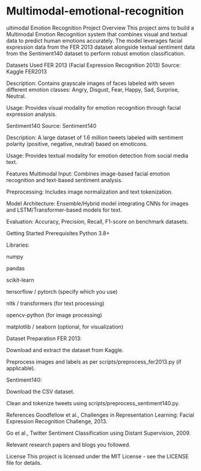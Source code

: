 # Multimodal-emotional-recognition
ultimodal Emotion Recognition
Project Overview
This project aims to build a Multimodal Emotion Recognition system that combines visual and textual data to predict human emotions accurately. The model leverages facial expression data from the FER 2013 dataset alongside textual sentiment data from the Sentiment140 dataset to perform robust emotion classification.

Datasets Used
FER 2013 (Facial Expression Recognition 2013)
Source: Kaggle FER2013

Description: Contains grayscale images of faces labeled with seven different emotion classes: Angry, Disgust, Fear, Happy, Sad, Surprise, Neutral.

Usage: Provides visual modality for emotion recognition through facial expression analysis.

Sentiment140
Source: Sentiment140

Description: A large dataset of 1.6 million tweets labeled with sentiment polarity (positive, negative, neutral) based on emoticons.

Usage: Provides textual modality for emotion detection from social media text.

Features
Multimodal Input: Combines image-based facial emotion recognition and text-based sentiment analysis.

Preprocessing: Includes image normalization and text tokenization.

Model Architecture: Ensemble/Hybrid model integrating CNNs for images and LSTM/Transformer-based models for text.

Evaluation: Accuracy, Precision, Recall, F1-score on benchmark datasets.

Getting Started
Prerequisites
Python 3.8+

Libraries:

numpy

pandas

scikit-learn

tensorflow / pytorch (specify which you use)

nltk / transformers (for text processing)

opencv-python (for image processing)

matplotlib / seaborn (optional, for visualization)


Dataset Preparation
FER 2013:

Download and extract the dataset from Kaggle.

Preprocess images and labels as per scripts/preprocess_fer2013.py (if applicable).

Sentiment140:

Download the CSV dataset.

Clean and tokenize tweets using scripts/preprocess_sentiment140.py.

References
Goodfellow et al., Challenges in Representation Learning: Facial Expression Recognition Challenge, 2013.

Go et al., Twitter Sentiment Classification using Distant Supervision, 2009.

Relevant research papers and blogs you followed.

License
This project is licensed under the MIT License - see the LICENSE file for details.
